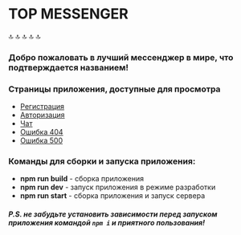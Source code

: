 # TOP MESSENGER

🔝  🔝  🔝  🔝  🔝

### Добро пожаловать в лучший мессенджер в мире, что подтверждается названием!

### Страницы приложения, доступные для просмотра

- [Регистрация](https://top-messenger.netlify.app/?page=register)
- [Авторизация](https://top-messenger.netlify.app/?page=login)
- [Чат](https://top-messenger.netlify.app/?page=chat)
- [Ошибка 404](https://top-messenger.netlify.app/?page=error404)
- [Ошибка 500](https://top-messenger.netlify.app/?page=error500)

### Команды для сборки и запуска приложения:

- **npm run build** - сборка приложения
- **npm run dev** - запуск приложения в режиме разработки
- **npm run start** - сборка приложения и запуск сервера

##### P.S. не забудьте установить зависимости перед запуском приложения командой `npm i` и приятного пользования!
